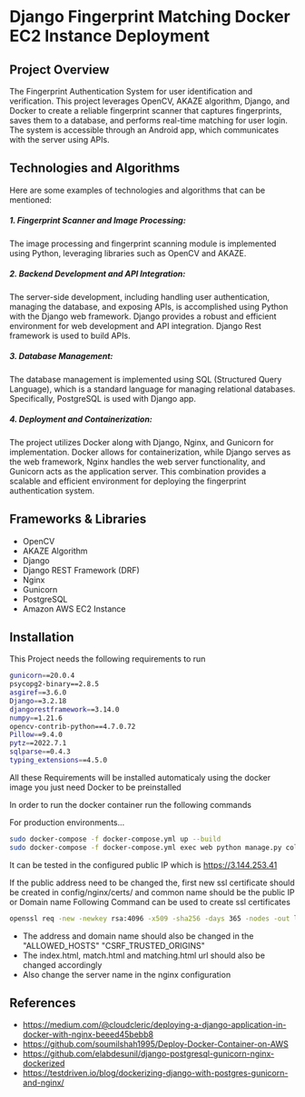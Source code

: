 # Django Fingerprint Matching Docker EC2 Instance Deployment

## Project Overview
The  Fingerprint  Authentication  System  for  user  identification  and  verification.  This  project  leverages 
OpenCV,  AKAZE  algorithm,  Django,  and  Docker  to  create  a  reliable  fingerprint  scanner  that  captures 
fingerprints, saves them to a database, and performs real-time matching for user login. The system is 
accessible through an Android app, which communicates with the server using APIs.
##  Technologies and Algorithms
Here are some examples of technologies and algorithms that can be mentioned:
##### 1. Fingerprint Scanner and Image Processing: 
The image processing and fingerprint scanning module is implemented using Python, leveraging 
libraries such as OpenCV and AKAZE.
##### 2. Backend Development and API Integration:
The server-side development, including handling user authentication, managing the database, 
and  exposing  APIs,  is  accomplished  using  Python  with  the  Django  web  framework.  Django 
provides a robust and efficient environment for web development and API integration. Django 
Rest framework is used to build APIs.
##### 3. Database Management:
The database management is implemented using SQL (Structured Query Language), which is a 
standard language for managing relational databases. Specifically, PostgreSQL is used with Django 
app.
##### 4. Deployment and Containerization:
The project utilizes Docker along with Django, Nginx, and Gunicorn for implementation. Docker 
allows for containerization, while Django serves as the web framework, Nginx handles the web 
server functionality, and Gunicorn acts as the application server. This combination provides a 
scalable and efficient environment for deploying the fingerprint authentication system.
## Frameworks & Libraries
- OpenCV
- AKAZE Algorithm
- Django 
- Django REST Framework (DRF)
- Nginx
- Gunicorn
- PostgreSQL
- Amazon  AWS  EC2  Instance

## Installation

This Project needs the following requirements to run

```sh
gunicorn==20.0.4
psycopg2-binary==2.8.5
asgiref==3.6.0
Django==3.2.18
djangorestframework==3.14.0
numpy==1.21.6
opencv-contrib-python==4.7.0.72
Pillow==9.4.0
pytz==2022.7.1
sqlparse==0.4.3
typing_extensions==4.5.0
```

All these Requirements will be installed automaticaly using the docker image you just need Docker to be preinstalled

In order to run the docker container run the following commands


For production environments...
```sh
sudo docker-compose -f docker-compose.yml up --build
sudo docker-compose -f docker-compose.yml exec web python manage.py collectstatic --no-input --clear
```
It can be tested in the configured public IP which is https://3.144.253.41

If the public address need to be changed the, first new ssl certificate should be created in config/nginx/certs/ and common name should be the public IP or Domain name 
Following Command can be used to create ssl certificates
```sh
openssl req -new -newkey rsa:4096 -x509 -sha256 -days 365 -nodes -out localhost.crt -keyout localhost.key
```
- The address and domain name should also be changed in the "ALLOWED_HOSTS" "CSRF_TRUSTED_ORIGINS"
- The index.html, match.html and matching.html url should also be changed accordingly
- Also change the server name in the nginx configuration

## References
- https://medium.com/@cloudcleric/deploying-a-django-application-in-docker-with-nginx-beeed45bebb8
- https://github.com/soumilshah1995/Deploy-Docker-Container-on-AWS
- https://github.com/elabdesunil/django-postgresql-gunicorn-nginx-dockerized
- https://testdriven.io/blog/dockerizing-django-with-postgres-gunicorn-and-nginx/
